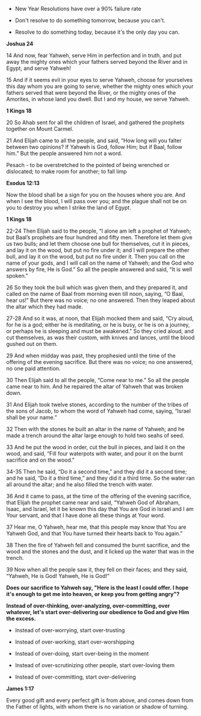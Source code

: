 - New Year Resolutions have over a 90% failure rate
    
- Don't resolve to do something tomorrow, because you can't.
    
- Resolve to do something today, because it's the only day you can.
    

**Joshua 24**

14 And now, fear Yahweh, serve Him in perfection and in truth, and put away the mighty ones which your fathers served beyond the River and in Egypt, and serve Yahweh!

15 And if it seems evil in your eyes to serve Yahweh, choose for yourselves this day whom you are going to serve, whether the mighty ones which your fathers served that were beyond the River, or the mighty ones of the Amorites, in whose land you dwell. But I and my house, we serve Yahweh.

**1 Kings 18**

20 So Ahab sent for all the children of Israel, and gathered the prophets together on Mount Carmel.

21 And Elijah came to all the people, and said, “How long will you falter between two opinions? If Yahweh is God, follow Him; but if Baal, follow him.” But the people answered him not a word.

Pesach - to be overstretched to the pointed of being wrenched or dislocated; to make room for another; to fall limp

**Exodus 12:13**

Now the blood shall be a sign for you on the houses where you are. And when I see the blood, I will pass over you; and the plague shall not be on you to destroy you when I strike the land of Egypt.

**1 Kings 18**

22-24 Then Elijah said to the people, “I alone am left a prophet of Yahweh; but Baal’s prophets are four hundred and fifty men. Therefore let them give us two bulls; and let them choose one bull for themselves, cut it in pieces, and lay it on the wood, but put no fire under it; and I will prepare the other bull, and lay it on the wood, but put no fire under it. Then you call on the name of your gods, and I will call on the name of Yahweh; and the God who answers by fire, He is God.” So all the people answered and said, “It is well spoken.”

26 So they took the bull which was given them, and they prepared it, and called on the name of Baal from morning even till noon, saying, “O Baal, hear us!” But there was no voice; no one answered. Then they leaped about the altar which they had made.

27-28 And so it was, at noon, that Elijah mocked them and said, “Cry aloud, for he is a god; either he is meditating, or he is busy, or he is on a journey, or perhaps he is sleeping and must be awakened.” So they cried aloud, and cut themselves, as was their custom, with knives and lances, until the blood gushed out on them.

29 And when midday was past, they prophesied until the time of the offering of the evening sacrifice. But there was no voice; no one answered, no one paid attention.

30 Then Elijah said to all the people, “Come near to me.” So all the people came near to him. And he repaired the altar of Yahweh that was broken down.

31 And Elijah took twelve stones, according to the number of the tribes of the sons of Jacob, to whom the word of Yahweh had come, saying, “Israel shall be your name.”

32 Then with the stones he built an altar in the name of Yahweh; and he made a trench around the altar large enough to hold two seahs of seed.

33 And he put the wood in order, cut the bull in pieces, and laid it on the wood, and said, “Fill four waterpots with water, and pour it on the burnt sacrifice and on the wood.”

34-35 Then he said, “Do it a second time,” and they did it a second time; and he said, “Do it a third time,” and they did it a third time. So the water ran all around the altar; and he also filled the trench with water.

36 And it came to pass, at the time of the offering of the evening sacrifice, that Elijah the prophet came near and said, “Yahweh God of Abraham, Isaac, and Israel, let it be known this day that You are God in Israel and I am Your servant, and that I have done all these things at Your word.

37 Hear me, O Yahweh, hear me, that this people may know that You are Yahweh God, and that You have turned their hearts back to You again.”

38 Then the fire of Yahweh fell and consumed the burnt sacrifice, and the wood and the stones and the dust, and it licked up the water that was in the trench.

39 Now when all the people saw it, they fell on their faces; and they said, “Yahweh, He is God! Yahweh, He is God!”

**Does our sacrifice to Yahweh say, "Here is the least I could offer. I hope it's enough to get me into heaven, or keep you from getting angry"?**

**Instead of over-thinking, over-analyzing, over-committing, over whatever, let's start over-delivering our obedience to God and give Him the excess.**

- Instead of over-worrying, start over-trusting
    
- Instead of over-working, start over-worshipping
    
- Instead of over-doing, start over-being in the moment
    
- Instead of over-scrutinizing other people, start over-loving them
    
- Instead of over-committing, start over-delivering
    

**James 1:17**

Every good gift and every perfect gift is from above, and comes down from the Father of lights, with whom there is no variation or shadow of turning.